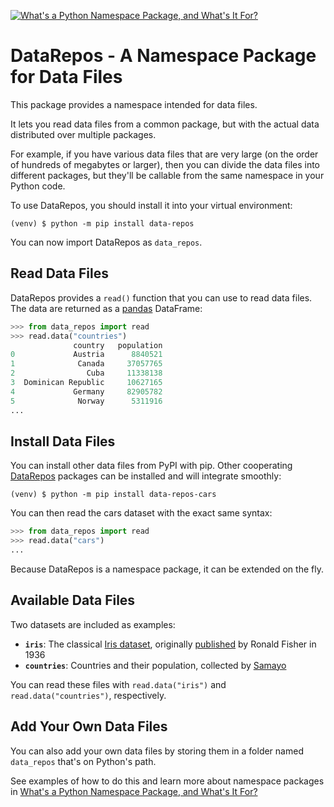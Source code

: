 [![What's a Python Namespace Package, and What's It For?](https://raw.githubusercontent.com/realpython/data-repos/main/namespace_package.jpg)](https://realpython.com/python-namespace-package/)

# DataRepos - A Namespace Package for Data Files

This package provides a namespace intended for data files.

It lets you read data files from a common package, but with the actual data distributed over multiple packages.

For example, if you have various data files that are very large (on the order of hundreds of megabytes or larger), then you can divide the data files into different packages, but they'll be callable from the same namespace in your Python code.

To use DataRepos, you should install it into your virtual environment:

```shell
(venv) $ python -m pip install data-repos
```

You can now import DataRepos as `data_repos`.

## Read Data Files

DataRepos provides a `read()` function that you can use to read data files. The data are returned as a [pandas](https://realpython.com/pandas-python-explore-dataset/) DataFrame:

```python
>>> from data_repos import read
>>> read.data("countries")
              country   population
0             Austria      8840521
1              Canada     37057765
2                Cuba     11338138
3  Dominican Republic     10627165
4             Germany     82905782
5              Norway      5311916
...
```

## Install Data Files

You can install other data files from PyPI with pip. Other cooperating [DataRepos](https://pypi.org/search/?q=data%2Drepos) packages can be installed and will integrate smoothly:

```shell
(venv) $ python -m pip install data-repos-cars
```

You can then read the cars dataset with the exact same syntax:

```python
>>> from data_repos import read
>>> read.data("cars")
...
```

Because DataRepos is a namespace package, it can be extended on the fly.

## Available Data Files

Two datasets are included as examples:

- **`iris`**: The classical [Iris dataset](https://en.wikipedia.org/wiki/Iris_flower_data_set), originally [published](https://doi.org/10.1111/j.1469-1809.1936.tb02137.x) by Ronald Fisher in 1936
- **`countries`**: Countries and their population, collected by [Samayo](https://github.com/samayo/country-json)

You can read these files with `read.data("iris")` and `read.data("countries")`, respectively.

## Add Your Own Data Files

You can also add your own data files by storing them in a folder named `data_repos` that's on Python's path.

See examples of how to do this and learn more about namespace packages in [What's a Python Namespace Package, and What's It For?](https://realpython.com/python-namespace-package/)
